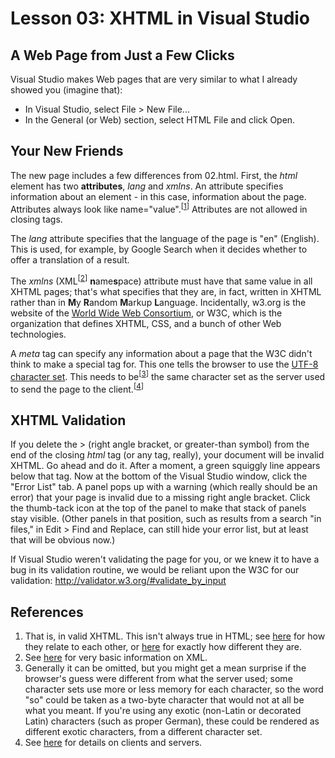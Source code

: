 Lesson 03: XHTML in Visual Studio
=================================

A Web Page from Just a Few Clicks
---------------------------------

Visual Studio makes Web pages that are very similar to what I already showed you (imagine that):

* In Visual Studio, select File > New File...
* In the General (or Web) section, select HTML File and click Open.

Your New Friends
----------------

The new page includes a few differences from 02.html. First, the *html* element has two **attributes**, *lang* and *xmlns*. An attribute specifies information about an element - in this case, information about the page. Attributes always look like name="value".<sup>[[1](#references)]</sup> Attributes are not allowed in closing tags.

The *lang* attribute specifies that the language of the page is "en" (English). This is used, for example, by Google Search when it decides whether to offer a translation of a result.

The *xmlns* (XML<sup>[[2](#references)]</sup>&nbsp;**n**ame&#8203;**s**&#8203;pace) attribute must have that same value in all XHTML pages; that's what specifies that they are, in fact, written in XHTML rather than in **M**y **R**andom **M**arkup **L**anguage. Incidentally, w3.org is the website of the [World Wide Web Consortium](http://en.wikipedia.org/wiki/World_Wide_Web_Consortium), or W3C, which is the organization that defines XHTML, CSS, and a bunch of other Web technologies.

A *meta* tag can specify any information about a page that the W3C didn't think to make a special tag for. This one tells the browser to use the [UTF-8](http://en.wikipedia.org/wiki/UTF-8) [character set](http://en.wikipedia.org/wiki/Character_encoding). This needs to be<sup>[[3](#references)]</sup> the same character set as the server used to send the page to the client.<sup>[[4](#references)]</sup>

XHTML Validation
----------------

If you delete the &gt; (right angle bracket, or greater-than symbol) from the end of the closing *html* tag (or any tag, really), your document will be invalid XHTML. Go ahead and do it. After a moment, a green squiggly line appears below that tag. Now at the bottom of the Visual Studio window, click the "Error List" tab. A panel pops up with a warning (which really should be an error) that your page is invalid due to a missing right angle bracket. Click the thumb-tack icon at the top of the panel to make that stack of panels stay visible. (Other panels in that position, such as results from a search "in files," in Edit > Find and Replace, can still hide your error list, but at least that will be obvious now.)

If Visual Studio weren't validating the page for you, or we knew it to have a bug in its validation routine, we would be reliant upon the W3C for our validation: http://validator.w3.org/#validate_by_input

References
----------

1. That is, in valid XHTML. This isn't always true in HTML; see [here](xhtml.md) for how they relate to each other, or [here](http://wiki.whatwg.org/wiki/HTML_vs._XHTML) for exactly how different they are.
2. See [here](xhtml.md) for very basic information on XML.
3. Generally it can be omitted, but you might get a mean surprise if the browser's guess were different from what the server used; some character sets use more or less memory for each character, so the word "so" could be taken as a two-byte character that would not at all be what you meant. If you're using any exotic (non-Latin or decorated Latin) characters (such as proper German), these could be rendered as different exotic characters, from a different character set.
4. See [here](client-server.md) for details on clients and servers.